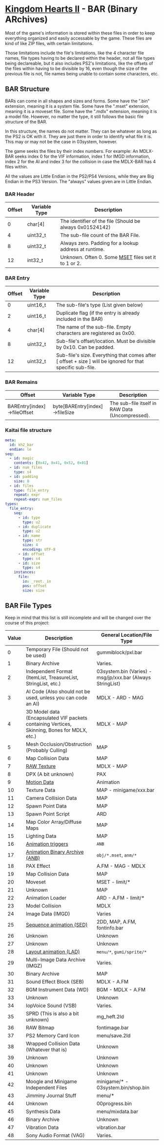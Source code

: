 # [Kingdom Hearts II](../../index.md) - BAR (Binary ARchives)

Most of the game's information is stored within these files in order to keep everything organized and easily accessable by the game. These files are kind of like ZIP files, with certain limitations.

Those limitations include the file's limitations, like the 4 character file names, file types having to be declared within the header, not all file types being declareable, but it also includes PS2's limitations, like the offsets of the files within having to be divisible by 16, even though the size of the previous file is not, file names being unable to contain some characters, etc.

## BAR Structure

BARs can come in all shapes and sizes and forms. Some have the ".bin" extension, meaning it is a system file. Some have the ".mset" extension, meaning it is a moveset file. Some have the ".mdlx" extension, meaning it is a model file. However, no matter the type, it still follows the basic file structure of the BAR.

In this structure, the names do not matter. They can be whatever as long as the PS2 is OK with it. They are just there in order to identify what file it is. This may or may not be the case in 03system, however.

The game seeks the files by their index numbers. For example: An MDLX-BAR seeks index 0 for the VIF information, index 1 for IMGD information, index 2 for the AI and index 3 for the collision in case the MDLX-BAR has 4 files within.

All the values are Little Endian in the PS2/PS4 Versions, while they are Big Endian in the PS3 Version. The "always" values given are in Little Endian.

### BAR Header

| Offset | Variable Type | Description |
|--------|---------------|-------------|
| 0 | char[4] | The identifier of the file (Should be always 0x01524142) |
| 4 | uint32_t | The sub-file count of the BAR File. |
| 8 | uint32_t | Always zero. Padding for a lookup address at runtime.
| 12 | int32_t | Unknown. Often 0. Some [MSET](../anb/mset.md) files set it to 1 or 2.

### BAR Entry

| Offset | Variable Type | Description |
|--------|---------------|-------------|
| 0 | uint16_t | The sub-file's type (List given below) |
| 2 | uint16_t | Duplicate flag (if the entry is already included in the BAR) |
| 4 | char[4] | The name of the sub-file. Empty characters are registered as 0x00.|
| 8 | uint32_t | Sub-file's offset/location. Must be divisible by 0x10. Can be padded. |
| 12 | uint32_t | Sub-file's size. Everything that comes after [ offset + size ] will be ignored for that specific sub-file.

### BAR Remains

| Offset | Variable Type | Description |
|--------|---------------|-------------|
| BAREntry[index]->fileOffset | byte[BAREntry[index]->fileSize | The sub-file itself in RAW Data (Uncompressed). |

### Kaitai file structure

```yml
meta:
  id: kh2_bar
  endian: le
seq:
  - id: magic
    contents: [0x42, 0x41, 0x52, 0x01]
  - id: num_files
    type: s4
  - id: padding
    size: 8
  - id: files
    type: file_entry
    repeat: expr
    repeat-expr: num_files
types:
  file_entry:
    seq:
      - id: type
        type: u2
      - id: duplicate
        type: u2
      - id: name
        type: str
        size: 4
        encoding: UTF-8
      - id: offset
        type: s4
      - id: size
        type: s4
    instances:
      file:
        io: _root._io
        pos: offset
        size: size
```

## BAR File Types

Keep in mind that this list is still incomplete and will be changed over the course of this project:

| Value | Description | General Location/File Type |
|--------|---------------|-------------|
| 0 | Temporary File (Should not be used) | gummiblock/pxl.bar |
| 1 | Binary Archive | Varies.
| 2 | Independent Format (ItemList, TreasureList, StringList, etc.) | 03system.bin (Varies) - msg/jp/xxx.bar (Always StringList)
| 3 | AI Code (Also should not be used, unless you can code an AI) | MDLX - ARD - MAG
| 4 | 3D Model data (Encapsulated VIF packets containing Vertices, Skinning, Bones for MDLX, etc.) | MDLX - MAP
| 5 | Mesh Occlusion/Obstruction (Probably Culling) | MAP
| 6 | Map Collision Data | MAP
| 7 | [RAW Texture](../raw-texture.md) | MDLX - MAP
| 8 | DPX (A bit unknown) | PAX
| 9 | [Motion Data](../anb/anb.md#motion-data) | Animation
| 10 | Texture Data | MAP - minigame/xxx.bar
| 11 | Camera Collision Data | MAP
| 12 | Spawn Point Data | MAP
| 13 | Spawn Point Script | ARD
| 14 | Map Color Array/Diffuse Maps | MAP
| 15 | Lighting Data | MAP
| 16 | [Animation triggers](../anb/anb.md#effect-data) | `ANB`
| 17 | [Animation Binary Archive (ANB)](../anb/anb.md) | `obj/*.mset`, `anm/*`
| 18 | PAX Effect | A.FM - MAG - MDLX
| 19 | Map Collision Data | MAP
| 20 | Moveset | MSET - limit/*
| 21 | Unknown | MAP
| 22 | Animation Loader | ARD - A.FM - limit/*
| 23 | Model Collision | MDLX
| 24 | Image Data (IMGD) | Varies
| 25 | [Sequence animation (SED)](./2ld.md#sequence) | 2DD, MAP, A.FM, fontinfo.bar
| 26 | Unknown | Unknown
| 27 | Unknown | Unknown
| 28 | [Layout animation (LAD)](./2ld.md#layout) | `menu/*`, `gumi/sprite/*`
| 29 | Multi-Image Data Archive (IMGZ) | Varies.
| 30 | Binary Archive | MAP
| 31 | Sound Effect Block (SEB) | MDLX - A.FM
| 32 | BGM Instrument Data (WD) | BGM - MDLX - A.FM
| 33 | Unknown | Unknown
| 34 | IopVoice Sound (VSB) | Varies.
| 35 | SPRD (This is also a bit unknown) | mg_heft.2ld
| 36 | RAW Bitmap | fontimage.bar
| 37 | PS2 Memory Card Icon | menu/save.2ld
| 38 | Wrapped Collision Data (Whatever that is) | Unknown
| 39 | Unknown | Unknown
| 40 | Unknown | Unknown
| 41 | Unknown | Unknown
| 42 | Moogle and Minigame Independent Files | minigame/* - 03system.bin/shop.bin
| 43 | Jimminy Journal Stuff | menu/*
| 44 | Unknown | 00progress.bin
| 45 | Synthesis Data | menu/mixdata.bar
| 46 | Binary Archive | Unknown
| 47 | Vibration Data | vibration.bar
| 48 | Sony Audio Format (VAG) | Varies.
